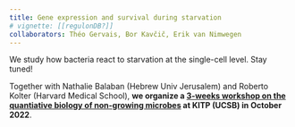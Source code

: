 ```yaml
---
title: Gene expression and survival during starvation
# vignette: [[regulonDB?]]
collaborators: Théo Gervais, Bor Kavčič, Erik van Nimwegen
---
```


We study how bacteria react to starvation at the single-cell level. Stay tuned!

Together with Nathalie Balaban (Hebrew Univ Jerusalem) and Roberto Kolter (Harvard Medical School), **we organize a <a href="https://www.kitp.ucsb.edu/activities/microbes22">3-weeks workshop on the quantiative biology of non-growing microbes</a> at KITP (UCSB) in October 2022**.